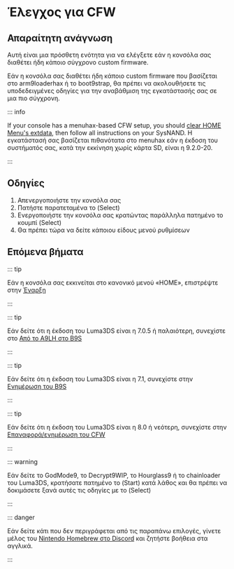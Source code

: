 # Έλεγχος για CFW

## Απαραίτητη ανάγνωση

Αυτή είναι μια πρόσθετη ενότητα για να ελέγξετε εάν η κονσόλα σας διαθέτει ήδη κάποιο σύγχρονο custom firmware.

Εάν η κονσόλα σας διαθέτει ήδη κάποιο custom firmware που βασίζεται στο arm9loaderhax ή το boot9strap, θα πρέπει να ακολουθήσετε τις υποδεδειγμένες οδηγίες για την αναβάθμιση της εγκατάστασής σας σε μια πιο σύγχρονη.

::: info

If your console has a menuhax-based CFW setup, you should [clear HOME Menu's extdata](troubleshooting-post-install), then follow all instructions on your SysNAND. Η εγκατάστασή σας βασίζεται πιθανότατα στο menuhax εάν η έκδοση του συστήματός σας, κατά την εκκίνηση χωρίς κάρτα SD, είναι η 9.2.0-20.

:::

## Οδηγίες

1. Απενεργοποιήστε την κονσόλα σας
2. Πατήστε παρατεταμένα το (Select)
3. Ενεργοποιήστε την κονσόλα σας κρατώντας παράλληλα πατημένο το κουμπί (Select)
4. Θα πρέπει τώρα να δείτε κάποιου είδους μενού ρυθμίσεων

## Επόμενα βήματα

::: tip

Εάν η κονσόλα σας εκκινείται στο κανονικό μενού «HOME», επιστρέψτε στην [Έναρξη](get-started)

:::

::: tip

Εάν δείτε ότι η έκδοση του Luma3DS είναι η 7.0.5 ή παλαιότερη, συνεχίστε στο [Από το A9LH στο B9S](a9lh-to-b9s)

:::

::: tip

Εάν δείτε ότι η έκδοση του Luma3DS είναι η 7.1, συνεχίστε στην [Ενημέρωση του B9S](updating-b9s)

:::

::: tip

Εάν δείτε ότι η έκδοση του Luma3DS είναι η 8.0 ή νεότερη, συνεχίστε στην [Επαναφορά/ενημέρωση του CFW](restoring-updating-cfw)

:::

::: warning

Εάν δείτε το GodMode9, το Decrypt9WIP, το Hourglass9 ή το chainloader του Luma3DS, κρατήσατε πατημένο το (Start) κατά λάθος και θα πρέπει να δοκιμάσετε ξανά αυτές τις οδηγίες με το (Select)

:::

::: danger

Εάν δείτε κάτι που δεν περιγράφεται από τις παραπάνω επιλογές, γίνετε μέλος του [Nintendo Homebrew στο Discord](https://discord.gg/MWxPgEp) και ζητήστε βοήθεια στα αγγλικά.

:::
